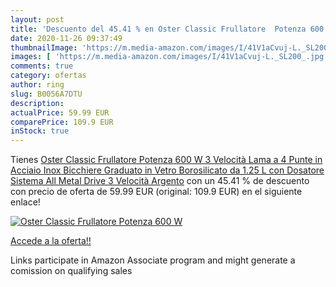 ```yaml
---
layout: post
title: 'Descuento del 45.41 % en Oster Classic Frullatore  Potenza 600 W '
date: 2020-11-26 09:37:49
thumbnailImage: 'https://m.media-amazon.com/images/I/41V1aCvuj-L._SL200_.jpg'
images: [ 'https://m.media-amazon.com/images/I/41V1aCvuj-L._SL200_.jpg' ]
comments: true
category: ofertas
author: ring
slug: B0056A7DTU
description:
actualPrice: 59.99 EUR
comparePrice: 109.9 EUR
inStock: true
---
```


Tienes [Oster Classic Frullatore  Potenza 600 W  3 Velocità  Lama a 4 Punte in Acciaio Inox  Bicchiere Graduato in Vetro Borosilicato da 1.25 L con Dosatore  Sistema All Metal Drive  3 Velocità  Argento](https://www.amazon.it/dp/B0056A7DTU/?tag=tolees00-21) con un 45.41 % de descuento con precio de oferta de 59.99 EUR (original: 109.9 EUR) en el siguiente enlace!

[![Oster Classic Frullatore  Potenza 600 W ](https://m.media-amazon.com/images/I/41V1aCvuj-L._SL200_.jpg)](https://www.amazon.it/dp/B0056A7DTU/?tag=tolees00-21)

[Accede a la oferta!!](https://www.amazon.it/dp/B0056A7DTU/?tag=tolees00-21)

Links participate in Amazon Associate program and might generate a comission on qualifying sales


